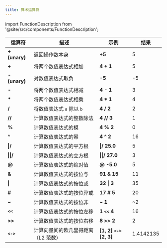 ```yaml
---
title: 算术运算符
---
```


import FunctionDescription from '@site/src/components/FunctionDescription';

<FunctionDescription description="Introduced or updated: v1.2.53"/>

| 运算符                | 描述                                                      | 示例                       | 结果      |
| --------------------- | --------------------------------------------------------- | -------------------------- | --------- |
| **+ (unary)**         | 返回操作数本身                                            | **+5**                     | 5         |
| **+**                 | 将两个数值表达式相加                                      | **4 + 1**                  | 5         |
| **- (unary)**         | 对数值表达式取负                                          | **-5**                     | -5        |
| **-**                 | 将两个数值表达式相减                                      | **4 - 1**                  | 3         |
| **\***                | 将两个数值表达式相乘                                      | **4 \* 1**                 | 4         |
| **/**                 | 将数值表达式 `a` 除以 `b`                                 | **4 / 2**                  | 2         |
| **//**                | 计算数值表达式的整数除法                                  | **4 // 3**                 | 1         |
| **%**                 | 计算数值表达式的模                                        | **4 % 2**                  | 0         |
| **^**                 | 计算数值表达式的幂                                        | **4 ^ 2**                  | 16        |
| **&verbar;/**         | 计算数值表达式的平方根                                    | **&verbar;/ 25.0**         | 5         |
| **&verbar;&verbar;/** | 计算数值表达式的立方根                                    | **&verbar;&verbar;/ 27.0** | 3         |
| **@**                 | 计算数值表达式的绝对值                                    | **@ -5.0**                 | 5         |
| **&**                 | 计算数值表达式的按位与                                    | **91 & 15**                | 11        |
| **&verbar;**          | 计算数值表达式的按位或                                    | **32 &verbar; 3**          | 35        |
| **#**                 | 计算数值表达式的按位异或                                  | **17 # 5**                 | 20        |
| **~**                 | 计算数值表达式的按位非                                    | **~ 1**                    | ~2        |
| **`<<`**              | 计算数值表达式的按位左移                                  | **1 `<<` 4**               | 16        |
| **>>**                | 计算数值表达式的按位右移                                  | **8 >> 2**                 | 2         |
| **`<->`**             | 计算向量间的欧几里得距离（L2 范数）                       | **[1, 2] `<->` [2, 3]**    | 1.4142135 |
